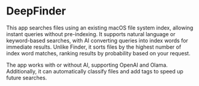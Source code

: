# DeepFinder

This app searches files using an existing macOS file system index, allowing instant queries without pre-indexing. It supports natural language or keyword-based searches, with AI converting queries into index words for immediate results. Unlike Finder, it sorts files by the highest number of index word matches, ranking results by probability based on your request.

The app works with or without AI, supporting OpenAI and Olama. Additionally, it can automatically classify files and add tags to speed up future searches.
